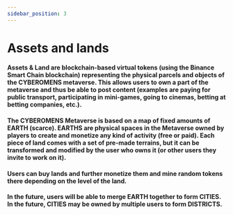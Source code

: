 ```yaml
---
sidebar_position: 3
---
```


# Assets and lands

#### Assets & Land are blockchain-based virtual tokens (using the Binance Smart Chain blockchain) representing the physical parcels and objects of the CYBEROMENS metaverse.  This allows users to own a part of the metaverse and thus be able to post content (examples are paying for public transport, participating in mini-games, going to cinemas, betting at betting companies, etc.).
#### The CYBEROMENS Metaverse is based on a map of fixed amounts of EARTH (scarce).  EARTHS are physical spaces in the Metaverse owned by players to create and monetize any kind of activity (free or paid).  Each piece of land comes with a set of pre-made terrains, but it can be transformed and modified by the user who owns it (or other users they invite to work on it).
#### Users can buy lands and further monetize them and mine random tokens there depending on the level of the land.
#### In the future, users will be able to merge EARTH together to form CITIES.  In the future, CITIES may be owned by multiple users to form DISTRICTS.